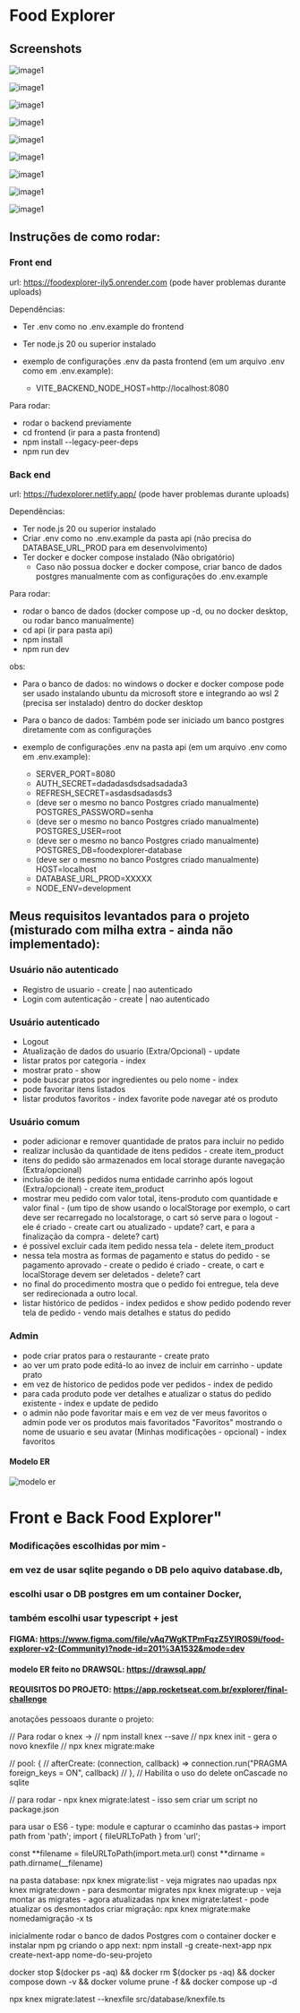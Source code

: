 # Food Explorer

## Screenshots

![image1](images/img01.png)

![image1](images/img02.png)

![image1](images/img03.png)

![image1](images/img04.png)

![image1](images/img05.png)

![image1](images/img06.png)

![image1](images/img07.png)

![image1](images/img08.png)

![image1](images/img09.png)


## Instruções de como rodar:

### Front end

url: https://foodexplorer-ily5.onrender.com (pode haver problemas durante uploads)

Dependências:

- Ter .env como no .env.example do frontend
- Ter node.js 20 ou superior instalado

- exemplo de configurações .env da pasta frontend (em um arquivo .env como em .env.example):
  - VITE_BACKEND_NODE_HOST=http://localhost:8080

Para rodar:

- rodar o backend previamente
- cd frontend (ir para a pasta frontend)
- npm install --legacy-peer-deps
- npm run dev

### Back end

url: https://fudexplorer.netlify.app/ (pode haver problemas durante uploads)

Dependências:

- Ter node.js 20 ou superior instalado
- Criar .env como no .env.example da pasta api (não precisa do DATABASE_URL_PROD para em desenvolvimento)
- Ter docker e docker compose instalado (Não obrigatório)
  - Caso não possua docker e docker compose, criar banco de dados postgres manualmente com as configurações do .env.example

Para rodar:

- rodar o banco de dados (docker compose up -d, ou no docker desktop, ou rodar banco manualmente)
- cd api (ir para pasta api)
- npm install
- npm run dev

obs:

- Para o banco de dados: no windows o docker e docker compose pode ser usado instalando ubuntu da microsoft store e integrando ao wsl 2 (precisa ser instalado) dentro do docker desktop
- Para o banco de dados: Também pode ser iniciado um banco postgres diretamente com as configurações

- exemplo de configurações .env na pasta api (em um arquivo .env como em .env.example):

  - SERVER_PORT=8080
  - AUTH_SECRET=dadadasdsdsadsadada3
  - REFRESH_SECRET=asdasdsadasds3
  - (deve ser o mesmo no banco Postgres criado manualmente) POSTGRES_PASSWORD=senha
  - (deve ser o mesmo no banco Postgres criado manualmente) POSTGRES_USER=root
  - (deve ser o mesmo no banco Postgres criado manualmente) POSTGRES_DB=foodexplorer-database
  - (deve ser o mesmo no banco Postgres criado manualmente) HOST=localhost
  - DATABASE_URL_PROD=XXXXX
  - NODE_ENV=development

## Meus requisitos levantados para o projeto (misturado com milha extra - ainda não implementado):

### Usuário não autenticado

- Registro de usuario - create | nao autenticado
- Login com autenticação - create | nao autenticado

### Usuário autenticado

- Logout
- Atualização de dados do usuario (Extra/Opcional) - update
- listar pratos por categoria - index
- mostrar prato - show
- pode buscar pratos por ingredientes ou pelo nome - index
- pode favoritar itens listados
- listar produtos favoritos - index favorite pode navegar até os produto

### Usuário comum

- poder adicionar e remover quantidade de pratos para incluir no pedido
- realizar inclusão da quantidade de itens pedidos - create item_product
- itens do pedido são armazenados em local storage durante navegação (Extra/opcional)
- inclusão de itens pedidos numa entidade carrinho após logout (Extra/opcional) - create item_product
- mostrar meu pedido com valor total, itens-produto com quantidade e valor final - (um tipo de show usando o localStorage por exemplo, o cart deve ser recarregado no localstorage, o cart só serve para o logout - ele é criado - create cart ou atualizado - update? cart, e para a finalização da compra - delete? cart)
- é possível excluir cada item pedido nessa tela - delete item_product
- nessa tela mostra as formas de pagamento e status do pedido - se pagamento aprovado - create o pedido é criado - create, o cart e localStorage devem ser deletados - delete? cart
- no final do procedimento mostra que o pedido foi entregue, tela deve ser redirecionada a outro local.
- listar histórico de pedidos - index pedidos e show pedido podendo rever tela de pedido - vendo mais detalhes e status do pedido

### Admin

- pode criar pratos para o restaurante - create prato
- ao ver um prato pode editá-lo ao invez de incluir em carrinho - update prato
- em vez de historico de pedidos pode ver pedidos - index de pedido
- para cada produto pode ver detalhes e atualizar o status do pedido existente - index e update de pedido
- o admin não pode favoritar mais e em vez de ver meus favoritos o admin pode ver os produtos mais favoritados "Favoritos" mostrando o nome de usuario e seu avatar (Minhas modificações - opcional) - index favoritos

#### Modelo ER

![modelo er](./ER.png)

# Front e Back Food Explorer"

### Modificações escolhidas por mim -

### em vez de usar sqlite pegando o DB pelo aquivo database.db,

### escolhi usar o DB postgres em um container Docker,

### também escolhi usar typescript + jest

#### FIGMA: https://www.figma.com/file/vAq7WgKTPmFqzZ5YIROS9i/food-explorer-v2-(Community)?node-id=201%3A1532&mode=dev

#### modelo ER feito no DRAWSQL: https://drawsql.app/

#### REQUISITOS DO PROJETO: https://app.rocketseat.com.br/explorer/final-challenge

anotações pessoaos durante o projeto:

// Para rodar o knex ->
// npm install knex --save
// npx knex init - gera o novo knexfile
// npx knex migrate:make <nome da migration>

// pool: {
// afterCreate: (connection, callback) => connection.run("PRAGMA foreign_keys = ON", callback)
// },
// Habilita o uso do delete onCascade no sqlite

// para rodar - npx knex migrate:latest - isso sem criar um script no package.json

para usar o ES6 - type: module e capturar o ccaminho das pastas->
import path from 'path';
import { fileURLToPath } from 'url';

const **filename = fileURLToPath(import.meta.url)
const **dirname = path.dirname(\_\_filename)

na pasta database:
npx knex migrate:list - veja migrates nao upadas
npx knex migrate:down <nome> - para desmontar migrates
npx knex migrate:up - veja montar as migrates - agora atualizadas
npx knex migrate:latest - pode atualizar os desmontados
criar migração: npx knex migrate:make nomedamigração -x ts

inicialmente rodar o banco de dados Postgres com o container docker e instalar npm pg
criando o app next:
npm install -g create-next-app
npx create-next-app nome-do-seu-projeto

docker stop $(docker ps -aq) &&
docker rm $(docker ps -aq) &&
docker compose down -v &&
docker volume prune -f &&
docker compose up -d

npx knex migrate:latest --knexfile src/database/knexfile.ts

